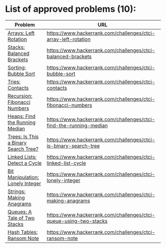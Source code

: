 # List of approved problems (10):

Problem | URL
------- | ---
[Arrays: Left Rotation](https://www.hackerrank.com/challenges/ctci-array-left-rotation) | https://www.hackerrank.com/challenges/ctci-array-left-rotation
[Stacks: Balanced Brackets](https://www.hackerrank.com/challenges/ctci-balanced-brackets) | https://www.hackerrank.com/challenges/ctci-balanced-brackets
[Sorting: Bubble Sort](https://www.hackerrank.com/challenges/ctci-bubble-sort) | https://www.hackerrank.com/challenges/ctci-bubble-sort
[Tries: Contacts](https://www.hackerrank.com/challenges/ctci-contacts) | https://www.hackerrank.com/challenges/ctci-contacts
[Recursion: Fibonacci Numbers](https://www.hackerrank.com/challenges/ctci-fibonacci-numbers) | https://www.hackerrank.com/challenges/ctci-fibonacci-numbers
[Heaps: Find the Running Median](https://www.hackerrank.com/challenges/ctci-find-the-running-median) | https://www.hackerrank.com/challenges/ctci-find-the-running-median
[Trees: Is This a Binary Search Tree?](https://www.hackerrank.com/challenges/ctci-is-binary-search-tree) | https://www.hackerrank.com/challenges/ctci-is-binary-search-tree
[Linked Lists: Detect a Cycle](https://www.hackerrank.com/challenges/ctci-linked-list-cycle) | https://www.hackerrank.com/challenges/ctci-linked-list-cycle
[Bit Manipulation: Lonely Integer](https://www.hackerrank.com/challenges/ctci-lonely-integer) | https://www.hackerrank.com/challenges/ctci-lonely-integer
[Strings: Making Anagrams](https://www.hackerrank.com/challenges/ctci-making-anagrams) | https://www.hackerrank.com/challenges/ctci-making-anagrams
[Queues: A Tale of Two Stacks](https://www.hackerrank.com/challenges/ctci-queue-using-two-stacks) | https://www.hackerrank.com/challenges/ctci-queue-using-two-stacks
[Hash Tables: Ransom Note](https://www.hackerrank.com/challenges/ctci-ransom-note) | https://www.hackerrank.com/challenges/ctci-ransom-note